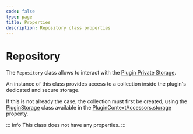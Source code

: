 ```yaml
---
code: false
type: page
title: Properties
description: Repository class properties
---
```


# Repository

The `Repository` class allows to interact with the [Plugin Private Storage](/core/2/guides/some-links).  


An instance of this class provides access to a collection inside the plugin's dedicated and secure storage.

If this is not already the case, the collection must first be created, using the [PluginStorage](/core/2/framework/classes/plugin-storage) class available in the [PluginContextAccessors.storage](/core/2/framework/classes/plugin-context-accessors/properties#storage) property.

::: info
This class does not have any properties.
:::
